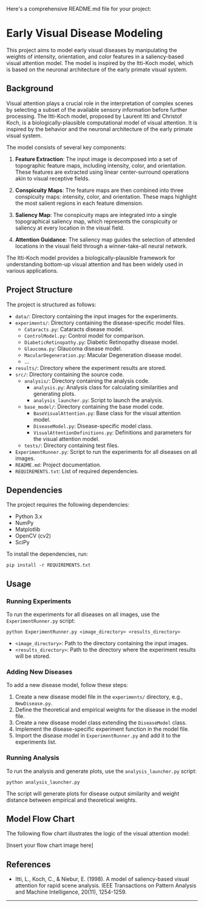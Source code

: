 Here's a comprehensive README.md file for your project:

# Early Visual Disease Modeling

This project aims to model early visual diseases by manipulating the weights of intensity, orientation, and color features in a saliency-based visual attention model. The model is inspired by the Itti-Koch model, which is based on the neuronal architecture of the early primate visual system.

## Background

Visual attention plays a crucial role in the interpretation of complex scenes by selecting a subset of the available sensory information before further processing. The Itti-Koch model, proposed by Laurent Itti and Christof Koch, is a biologically-plausible computational model of visual attention. It is inspired by the behavior and the neuronal architecture of the early primate visual system.

The model consists of several key components:

1. **Feature Extraction**: The input image is decomposed into a set of topographic feature maps, including intensity, color, and orientation. These features are extracted using linear center-surround operations akin to visual receptive fields.

2. **Conspicuity Maps**: The feature maps are then combined into three conspicuity maps: intensity, color, and orientation. These maps highlight the most salient regions in each feature dimension.

3. **Saliency Map**: The conspicuity maps are integrated into a single topographical saliency map, which represents the conspicuity or saliency at every location in the visual field.

4. **Attention Guidance**: The saliency map guides the selection of attended locations in the visual field through a winner-take-all neural network.

The Itti-Koch model provides a biologically-plausible framework for understanding bottom-up visual attention and has been widely used in various applications.

## Project Structure

The project is structured as follows:

- `data/`: Directory containing the input images for the experiments.
- `experiments/`: Directory containing the disease-specific model files.
  - `Cataracts.py`: Cataracts disease model.
  - `ControlModel.py`: Control model for comparison.
  - `DiabeticRetinopathy.py`: Diabetic Retinopathy disease model.
  - `Glaucoma.py`: Glaucoma disease model.
  - `MacularDegeneration.py`: Macular Degeneration disease model.
  - ...
- `results/`: Directory where the experiment results are stored.
- `src/`: Directory containing the source code.
  - `analysis/`: Directory containing the analysis code.
    - `analysis.py`: Analysis class for calculating similarities and generating plots.
    - `analysis_launcher.py`: Script to launch the analysis.
  - `base_model/`: Directory containing the base model code.
    - `BaseVisualAttention.py`: Base class for the visual attention model.
    - `DiseaseModel.py`: Disease-specific model class.
    - `VisualAttentionDefinitions.py`: Definitions and parameters for the visual attention model.
  - `tests/`: Directory containing test files.
- `ExperimentRunner.py`: Script to run the experiments for all diseases on all images.
- `README.md`: Project documentation.
- `REQUIREMENTS.txt`: List of required dependencies.

## Dependencies

The project requires the following dependencies:

- Python 3.x
- NumPy
- Matplotlib
- OpenCV (cv2)
- SciPy

To install the dependencies, run:

```
pip install -r REQUIREMENTS.txt
```

## Usage

### Running Experiments

To run the experiments for all diseases on all images, use the `ExperimentRunner.py` script:

```
python ExperimentRunner.py <image_directory> <results_directory>
```

- `<image_directory>`: Path to the directory containing the input images.
- `<results_directory>`: Path to the directory where the experiment results will be stored.

### Adding New Diseases

To add a new disease model, follow these steps:

1. Create a new disease model file in the `experiments/` directory, e.g., `NewDisease.py`.
2. Define the theoretical and empirical weights for the disease in the model file.
3. Create a new disease model class extending the `DiseaseModel` class.
4. Implement the disease-specific experiment function in the model file.
5. Import the disease model in `ExperimentRunner.py` and add it to the experiments list.

### Running Analysis

To run the analysis and generate plots, use the `analysis_launcher.py` script:

```
python analysis_launcher.py
```

The script will generate plots for disease output similarity and weight distance between empirical and theoretical weights.

## Model Flow Chart

The following flow chart illustrates the logic of the visual attention model:

[Insert your flow chart image here]

## References

- Itti, L., Koch, C., & Niebur, E. (1998). A model of saliency-based visual attention for rapid scene analysis. IEEE Transactions on Pattern Analysis and Machine Intelligence, 20(11), 1254-1259.

---
